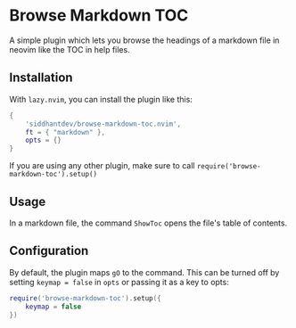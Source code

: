 # Browse Markdown TOC

A simple plugin which lets you browse the headings of a markdown file in neovim like the TOC in help files.

## Installation

With `lazy.nvim`, you can install the plugin like this:

```lua
{
    'siddhantdev/browse-markdown-toc.nvim',
    ft = { "markdown" },
    opts = {}
}
```

If you are using any other plugin, make sure to call `require('browse-markdown-toc').setup()`

## Usage

In a markdown file, the command `ShowToc` opens the file's table of contents.

## Configuration

By default, the plugin maps `gO` to the command. This can be turned off by setting `keymap = false` in `opts` or passing it as a key to opts:
```lua
require('browse-markdown-toc').setup({
    keymap = false
})
```
